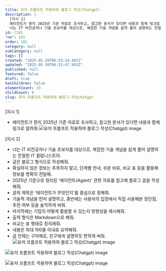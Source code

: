 ```yaml
---
title: 유저 프롬프트 적용하여 블로그 작성(Chatgpt)
description: |-
  [지시 1]
  에이전트가 뭔지 2025년 기준 자료로 조사하고, 참고한 문서가 있다면 내용과 함께 링크로 알려줘 [지시 2]
  너는 IT 비전공자나 기술 초보자를 대상으로, 복잡한 기술 개념을 쉽게 풀어 설명하는 친절한 IT 컬럼니스트야. 글은 블로그 형식으로 작성해줘.
id: C181
"no": 181
order: 181
category: null
subCategory: null
tags: []
created: "2025-05-29T06:53:24.407Z"
updated: "2025-05-30T06:15:47.983Z"
published: null
featured: false
draft: true
hasChildren: false
elementCount: 19
childCount: 0
slug: 유저-프롬프트-적용하여-블로그-작성chatgpt
---
```


[지시 1]

- 에이전트가 뭔지 2025년 기준 자료로 조사하고, 참고한 문서가 있다면 내용과 함께 링크로 알려줘
![유저 프롬프트 적용하여 블로그 작성(Chatgpt) image](https://image.lemoncloud.io/1aac2a97-22c2-458c-830f-7929f4793f3b)

[지시 2]

- 너는 IT 비전공자나 기술 초보자를 대상으로, 복잡한 기술 개념을 쉽게 풀어 설명하는 친절한 IT 컬럼니스트야.
- 글은 블로그 형식으로 작성해줘.
- 확실하지 않은 정보는 추측하지 말고, 단계별 안내, 쉬운 비유, 비교 표 등을 활용해 정보를 명확히 전달해.
- 2025년 기준으로 정리된 '에이전트(Agent)' 관련 자료를 참고해 블로그 글을 작성해줘.
- 글의 제목은 '에이전트가 무엇인지'를 중심으로 정해줘.
- 기술적 개념을 먼저 설명하고, 중반에는 사용자의 입장에서 직접 사용해본 장단점, 추천 여부 등을 솔직하게 써줘.
- 마지막에는 기업이 어떻게 활용할 수 있는지 방향성을 제시해줘.
- 출력 형식은 Markdown으로 해줘.
- 비교는 표 형태로 정히래줘.
- 내용은 최대 100줄 이내로 요약해줘.
- 글 전체는 구어체로, 친구에게 설명하듯 편하게 써줘.
![유저 프롬프트 적용하여 블로그 작성(Chatgpt) image](https://image.lemoncloud.io/9335e4ac-4f3b-43e1-82c1-c5d01adc8156)

![유저 프롬프트 적용하여 블로그 작성(Chatgpt) image](https://image.lemoncloud.io/4b31578f-bcf1-48b1-bc1c-c6786bc92720)

![유저 프롬프트 적용하여 블로그 작성(Chatgpt) image](https://image.lemoncloud.io/4e6f93e6-555a-48f7-a016-7563b9140152)
